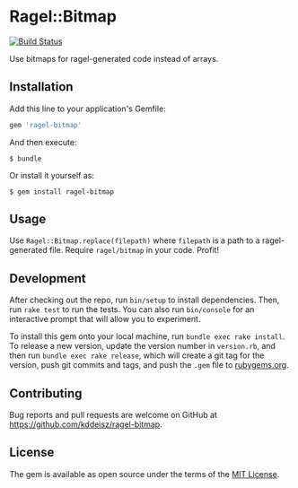 # Ragel::Bitmap

[![Build Status](https://travis-ci.com/kddeisz/ragel-bitmap.svg?branch=master)](https://travis-ci.com/kddeisz/ragel-bitmap)

Use bitmaps for ragel-generated code instead of arrays.

## Installation

Add this line to your application's Gemfile:

```ruby
gem 'ragel-bitmap'
```

And then execute:

    $ bundle

Or install it yourself as:

    $ gem install ragel-bitmap

## Usage

Use `Ragel::Bitmap.replace(filepath)` where `filepath` is a path to a ragel-generated file. Require `ragel/bitmap` in your code. Profit!

## Development

After checking out the repo, run `bin/setup` to install dependencies. Then, run `rake test` to run the tests. You can also run `bin/console` for an interactive prompt that will allow you to experiment.

To install this gem onto your local machine, run `bundle exec rake install`. To release a new version, update the version number in `version.rb`, and then run `bundle exec rake release`, which will create a git tag for the version, push git commits and tags, and push the `.gem` file to [rubygems.org](https://rubygems.org).

## Contributing

Bug reports and pull requests are welcome on GitHub at https://github.com/kddeisz/ragel-bitmap.

## License

The gem is available as open source under the terms of the [MIT License](https://opensource.org/licenses/MIT).
